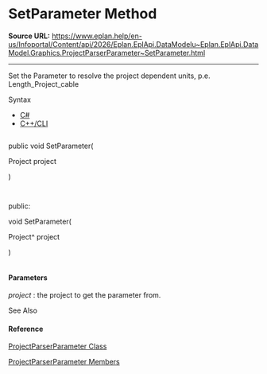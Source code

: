 # SetParameter Method

**Source URL:** https://www.eplan.help/en-us/Infoportal/Content/api/2026/Eplan.EplApi.DataModelu~Eplan.EplApi.DataModel.Graphics.ProjectParserParameter~SetParameter.html

---

Set the Parameter to resolve the project dependent units, p.e. Length\_Project\_cable

Syntax

- [C#](#i-syntax-CS)
- [C++/CLI](#i-syntax-CPP2005)

```
```
public void SetParameter( 
   Project project
)
```
```

```
```
public:
void SetParameter( 
   Project^ project
)
```
```

#### Parameters

*project*
:   the project to get the parameter from.



See Also

#### Reference

[ProjectParserParameter Class](Eplan.EplApi.DataModelu~Eplan.EplApi.DataModel.Graphics.ProjectParserParameter.html)
  
[ProjectParserParameter Members](Eplan.EplApi.DataModelu~Eplan.EplApi.DataModel.Graphics.ProjectParserParameter_members.html)